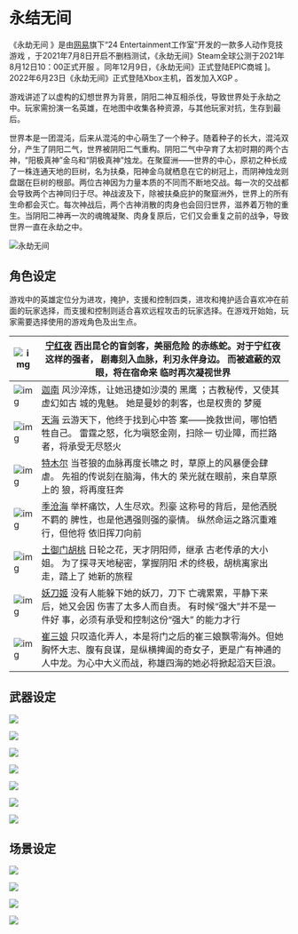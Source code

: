 # 永结无间

《永劫无间 》是由[网易](https://baike.baidu.com/item/网易/185754?fromModule=lemma_inlink)旗下“24 Entertainment工作室”开发的一款多人动作竞技游戏  ，于2021年7月8日开启不删档测试，《永劫无间》Steam全球公测于2021年8月12日10：00正式开服  。同年12月9日，《永劫无间》正式登陆EPIC商城 ]。2022年6月23日《永劫无间》正式登陆Xbox主机，首发加入XGP 。

游戏讲述了以虚构的幻想世界为背景，阴阳二神互相杀伐，导致世界处于永劫之中。玩家需扮演一名英雄，在地图中收集各种资源，与其他玩家对抗，生存到最后。

世界本是一团混沌，后来从混沌的中心萌生了一个种子。随着种子的长大，混沌双分，产生了阴阳二气，世界被阴阳二气重构。阴阳二气中孕育了太初时期的两个古神，“阳极真神”金乌和“阴极真神”烛龙。在聚窟洲——世界的中心，原初之种长成了一株连通天地的巨树，名为扶桑，阳神金乌就栖息在它的树冠上，而阴神烛龙则盘踞在巨树的根部。两位古神因为力量本质的不同而不断地交战。每一次的交战都会导致两个古神同归于尽。神战波及下，除被扶桑庇护的聚窟洲外，世界上的所有生命都会灭亡。每次神战后，两个古神消散的肉身也会回归世界，滋养着万物的重生。当阴阳二神再一次的魂魄凝聚、肉身复原后，它们又会重复之前的战争，导致世界一直在永劫之中。

![永劫无间](https://bkimg.cdn.bcebos.com/pic/c8ea15ce36d3d539b600cdb970c8fe50352ac65c1a33?x-bce-process=image/resize,m_lfit,w_440,limit_1)

## 角色设定

游戏中的英雄定位分为进攻，掩护，支援和控制四类，进攻和掩护适合喜欢冲在前面的玩家选择，而支援和控制则适合喜欢远程攻击的玩家选择。在游戏开始始，玩家需要选择使用的游戏角色及出生点。

| ![img](https://bkimg.cdn.bcebos.com/pic/fd039245d688d43f879423a75251c51b0ef41bd58d1d?x-bce-process=image/resize,m_lfit,w_440,limit_1) | <u>[宁红夜](https://baike.baidu.com/item/%E5%AE%81%E7%BA%A2%E5%A4%9C/57491706)</u>                                                                               西出昆仑的盲剑客，美丽危险 的赤练蛇。对于宁红夜这样的强者， 剧毒刻入血脉，利刃永伴身边。 而被遮蔽的双眼，将在宿命来 临时再次凝视世界 |
| ------------------------------------------------------------ | ------------------------------------------------------------ |
| ![img](https://bkimg.cdn.bcebos.com/pic/50da81cb39dbb6fd52664372266bbc18972bd407991a?x-bce-process=image/resize,m_lfit,w_440,limit_1) | <u>[迦南](https://baike.baidu.com/item/%E8%BF%A6%E5%8D%97/57491859?fr=aladdin)</u>                                                                                风沙淬炼，让她迅捷如沙漠的 黑鹰 ；古教秘传，又使其虚幻如古 城的鬼魅。 她是曼妙的刺客，也是权贵的 梦魇 |
| ![img](https://bkimg.cdn.bcebos.com/pic/9213b07eca8065380cd7b145b892b644ad345982241c?x-bce-process=image/resize,m_lfit,w_440,limit_1) | <u>[天海](https://baike.baidu.com/item/%E5%A4%A9%E6%B5%B7/57491851)</u>                                                                                云游天下，他终于找到心中答 案——挽救世间，哪怕牺牲自己。 雷霆之怒，化为嗔怒金刚，扫除一 切业障，而拦路者，将承受无尽怒火 |
| ![img](https://bkimg.cdn.bcebos.com/pic/a8ec8a13632762d0f70375ec8fa31ffa513d2697681a?x-bce-process=image/resize,m_lfit,w_440,limit_1) | <u>[特木尔](https://www.bilibili.com/read/cv17160149)</u>                                                                            当苍狼的血脉再度长啸之 时，草原上的风暴便会肆虐。 先祖的传说刻在脑海，伟大的 荣光就在眼前，来自草原上的 狼，将再度狂奔 |
| ![img](https://bkimg.cdn.bcebos.com/pic/b7fd5266d0160924ab180148fb4822fae6cd7b899e1b?x-bce-process=image/resize,m_lfit,w_440,limit_1) | <u>[季沧海](https://baike.baidu.com/item/%E5%AD%A3%E6%B2%A7%E6%B5%B7/57491816)</u>                                                                            举杯痛饮，人生尽欢。烈豪 这称号的背后，是他洒脱不羁的 脾性，也是他遇强则强的豪情。 纵然命运之路沉重难行，但他将 依旧挥刀向前 |
| ![img](https://bkimg.cdn.bcebos.com/pic/f603918fa0ec08fa513dcef276a12a6d55fbb2fb6c1c?x-bce-process=image/resize,m_lfit,w_440,limit_1) | <u>[土御门胡桃](https://baike.baidu.com/item/%E5%9C%9F%E5%BE%A1%E9%97%A8%E8%83%A1%E6%A1%83/57491834)</u>                                                                     日轮之花，天才阴阳师，继承 古老传承的大小姐。 为了探寻天地秘密，掌握阴阳 术的终极，胡桃离家出走，踏上了 她新的旅程 |
| ![img](https://bkimg.cdn.bcebos.com/pic/e1fe9925bc315c6034a80db6a2fedc1349540923d911?x-bce-process=image/resize,m_lfit,w_440,limit_1) | <u>[妖刀姬](https://baike.baidu.com/item/%E5%A6%96%E5%88%80%E5%A7%AC/57492017)</u>                                                                            没有人能躲下她的妖刀，刀下 亡魂累累，平静下来后，她又会因 伤害了太多人而自责。 有时候“强大”并不是一件好 事，必须有承受和控制这份“强大” 的能力才行 |
| ![img](https://bkimg.cdn.bcebos.com/pic/5366d0160924ab18972b86e541aaf1cd7b899f519d9b?x-bce-process=image/resize,m_lfit,w_440,limit_1) | <u>[崔三娘](https://baike.baidu.com/item/%E5%B4%94%E4%B8%89%E5%A8%98/58560698)</u>                                                                                只叹造化弄人，本是将门之后的崔三娘飘零海外。但她胸怀大志、腹有良谋，是纵横捭阖的奇女子，更是广有神通的人中龙。为心中大义而战，称雄四海的她必将掀起滔天巨浪。 |

## 武器设定

![](G:\微软下载\QQ图片20221217192038.png)

![](G:\微软下载\QQ图片20221217192041.png)

![](G:\微软下载\QQ图片20221217192044.png)

![](G:\微软下载\QQ图片20221217192134.png)

![](G:\微软下载\QQ图片20221217193259.png)

![](G:\微软下载\QQ图片20221217193301.png)

![](G:\微软下载\QQ图片20221217193304.png)

## 场景设定

![](G:\微软下载\QQ图片20221217192138.png)

![](G:\微软下载\QQ图片20221217192047.png)

![](G:\微软下载\QQ图片20221217192050.png)

![](G:\微软下载\QQ图片20221217193518.png)